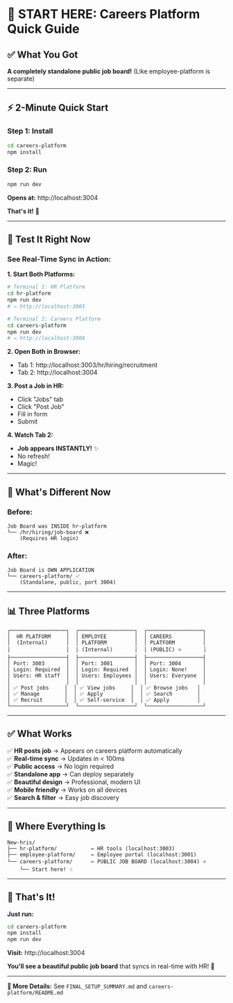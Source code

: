 # 🚀 START HERE: Careers Platform Quick Guide

## ✅ What You Got

**A completely standalone public job board!** (Like employee-platform is separate)

---

## ⚡ 2-Minute Quick Start

### **Step 1: Install**
```bash
cd careers-platform
npm install
```

### **Step 2: Run**
```bash
npm run dev
```

**Opens at:** http://localhost:3004

**That's it!** 🎉

---

## 🧪 Test It Right Now

### **See Real-Time Sync in Action:**

**1. Start Both Platforms:**

```bash
# Terminal 1: HR Platform
cd hr-platform
npm run dev
# → http://localhost:3003

# Terminal 2: Careers Platform
cd careers-platform
npm run dev
# → http://localhost:3004
```

**2. Open Both in Browser:**
- Tab 1: http://localhost:3003/hr/hiring/recruitment
- Tab 2: http://localhost:3004

**3. Post a Job in HR:**
- Click "Jobs" tab
- Click "Post Job"
- Fill in form
- Submit

**4. Watch Tab 2:**
- **Job appears INSTANTLY!** ✨
- No refresh!
- Magic!

---

## 🎯 What's Different Now

### **Before:**
```
Job Board was INSIDE hr-platform
└── /hr/hiring/job-board ❌
    (Requires HR login)
```

### **After:**
```
Job Board is OWN APPLICATION
└── careers-platform/ ✅
    (Standalone, public, port 3004)
```

---

## 📊 Three Platforms

```
┌──────────────────┐  ┌──────────────────┐  ┌──────────────────┐
│  HR PLATFORM     │  │ EMPLOYEE         │  │ CAREERS          │
│  (Internal)      │  │ PLATFORM         │  │ PLATFORM         │
│                  │  │ (Internal)       │  │ (PUBLIC) ⭐       │
├──────────────────┤  ├──────────────────┤  ├──────────────────┤
│ Port: 3003       │  │ Port: 3001       │  │ Port: 3004       │
│ Login: Required  │  │ Login: Required  │  │ Login: None!     │
│ Users: HR staff  │  │ Users: Employees │  │ Users: Everyone  │
│                  │  │                  │  │                  │
│ ✅ Post jobs     │  │ ✅ View jobs     │  │ ✅ Browse jobs   │
│ ✅ Manage        │  │ ✅ Apply         │  │ ✅ Search        │
│ ✅ Recruit       │  │ ✅ Self-service  │  │ ✅ Apply         │
└──────────────────┘  └──────────────────┘  └──────────────────┘
```

---

## ✅ What Works

✅ **HR posts job** → Appears on careers platform automatically  
✅ **Real-time sync** → Updates in < 100ms  
✅ **Public access** → No login required  
✅ **Standalone app** → Can deploy separately  
✅ **Beautiful design** → Professional, modern UI  
✅ **Mobile friendly** → Works on all devices  
✅ **Search & filter** → Easy job discovery  

---

## 📁 Where Everything Is

```
New-hris/
├── hr-platform/           ← HR tools (localhost:3003)
├── employee-platform/     ← Employee portal (localhost:3001)
└── careers-platform/      ← PUBLIC JOB BOARD (localhost:3004) ⭐
    └── Start here! ☝️
```

---

## 🎉 That's It!

**Just run:**
```bash
cd careers-platform
npm install
npm run dev
```

**Visit:** http://localhost:3004

**You'll see a beautiful public job board** that syncs in real-time with HR! 🚀

---

**📖 More Details:** See `FINAL_SETUP_SUMMARY.md` and `careers-platform/README.md`








